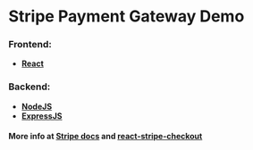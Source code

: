 # Stripe Payment Gateway Demo

###  Frontend:
* **[React](https://reactjs.org/)**

### Backend:
* **[NodeJS](https://nodejs.org/)**
* **[ExpressJS](https://expressjs.com/)**

#### More info at [Stripe docs](https://stripe.com/docs/api) and [react-stripe-checkout](https://www.npmjs.com/package/react-stripe-checkout)
